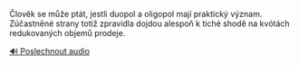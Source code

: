
Člověk se může ptát, jestli duopol a oligopol mají praktický význam. Zúčastněné strany totiž zpravidla dojdou alespoň k tiché shodě na kvótách redukovaných objemů prodeje.

[🔊 Poslechnout audio](/data/7-paragraphs/audio/chapter_66/para_006-lovk-se-me-ptt-jestli-duopol-a-oligopol-maj.mp3)
